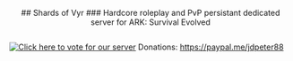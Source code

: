 <p align="center">
## Shards of Vyr
### Hardcore roleplay and PvP persistant dedicated server for ARK: Survival Evolved
  
<a href="https://arkservers.net/server/51.79.134.153:29515" target="_blank"><img src="https://arkservers.net/banner/51.79.134.153:29515/banner.png" alt=""></a>

<a href="https://arkservers.net/vote/51.79.134.153:29515" target="_blank"><img src="https://arkservers.net/img/vote.png" alt="Click here to vote for our server"></a>           Donations: https://paypal.me/jdpeter88
</p>